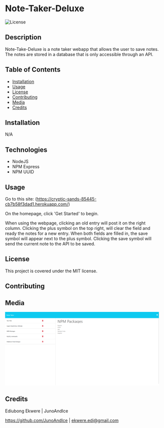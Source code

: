 
# Note-Taker-Deluxe
  
![License](https://img.shields.io/badge/License-MIT-blue.svg)
  
## Description
  
Note-Take-Deluxe is a note taker webapp that allows the user to save notes. The notes are stored in a database that is only accessible through an API.
  
## Table of Contents
  
- [Installation](#installation)
- [Usage](#usage)
- [License](#license)
- [Contributing](#contributing)
- [Media](#media)
- [Credits](#credits)
  
## Installation
  
N/A

## Technologies
  
- NodeJS
- NPM Express
- NPM UUID
  
## Usage

Go to this site: (<https://cryptic-sands-85445-cb7b58f3dad1.herokuapp.com/>)

On the homepage, click 'Get Started' to begin.

When using the webpage, clicking an old entry will post it on the right column. Clicking the plus symbol on the top right, will clear the field and ready the notes for a new entry. When both fields are filled in, the save symbol will appear next to the plus symbol. Clicking the save symbol will send the current note to the API to be saved.
  
## License
  
This project is covered under the MIT license.
  
## Contributing
  
## Media

![Screenshot of the main site](./public/assets/Images/Screenshot.png)
  
## Credits

  Ediubong Ekwere | JunoAndIce

  <https://github.com/JunoAndIce> | [ekwere.edi@gmail.com](mailto:ekwere.edi@gmail.com)
  